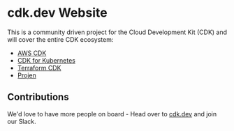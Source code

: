 # cdk.dev Website

This is a community driven project for the Cloud Development Kit (CDK) and will cover the entire CDK ecosystem:

- [AWS CDK](https://aws.amazon.com/cdk/)
- [CDK for Kubernetes](https://cdk8s.io)
- [Terraform CDK](https://cdk.tf)
- [Projen](https://projen.io/)

## Contributions

We'd love to have more people on board - Head over to [cdk.dev](https://cdk.dev) and join our Slack.
